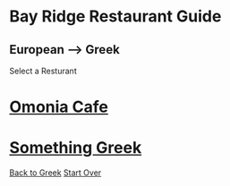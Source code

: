 # Bay Ridge Restaurant Guide
## European --> Greek

Select a Resturant
# [Omonia Cafe](https://omoniacafe.com/)
# [Something Greek](https://www.somethingreekonline.com/)

[Back to Greek](./greek.md)
[Start Over](.../home.md)

